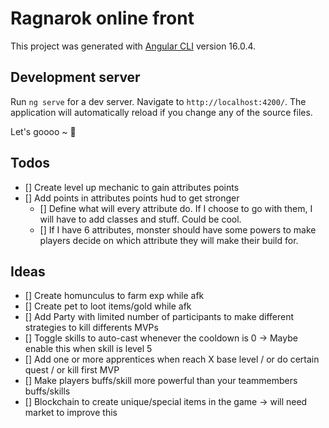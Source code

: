 # Ragnarok online front

This project was generated with [Angular CLI](https://github.com/angular/angular-cli) version 16.0.4.

## Development server

Run `ng serve` for a dev server. Navigate to `http://localhost:4200/`. The application will automatically reload if you change any of the source files.

Let's goooo ~ 🔵

## Todos

- [] Create level up mechanic to gain attributes points
- [] Add points in attributes points hud to get stronger
  - [] Define what will every attribute do. If I choose to go with them, I will have to add classes and stuff. Could be cool.
  - [] If I have 6 attributes, monster should have some powers to make players decide on which attribute they will make their build for.

## Ideas

- [] Create homunculus to farm exp while afk
- [] Create pet to loot items/gold while afk
- [] Add Party with limited number of participants to make different strategies to kill differents MVPs
- [] Toggle skills to auto-cast whenever the cooldown is 0 -> Maybe enable this when skill is level 5
- [] Add one or more apprentices when reach X base level / or do certain quest / or kill first MVP
- [] Make players buffs/skill more powerful than your teammembers buffs/skills
- [] Blockchain to create unique/special items in the game -> will need market to improve this
